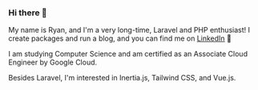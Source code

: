### Hi there 👋

My name is Ryan, and I'm a very long-time, Laravel and PHP enthusiast! I create packages and run a blog, and you can find me on [LinkedIn](https://www.linkedin.com/in/ryahpalma) 🙌

I am studying Computer Science and am certified as an Associate Cloud Engineer by Google Cloud.

Besides Laravel, I'm interested in Inertia.js, Tailwind CSS, and Vue.js.
